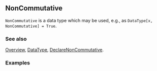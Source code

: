 ## NonCommutative

`NonCommutative` is a data type which may be used, e.g.,  as `DataType[x, NonCommutative] = True`.

### See also

[Overview](Extra/FeynCalc.md), [DataType](DataType.md), [DeclareNonCommutative](DeclareNonCommutative.md).

### Examples
